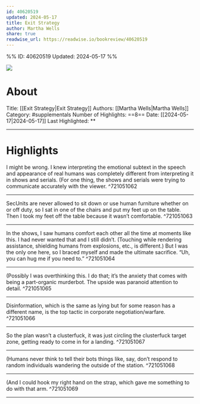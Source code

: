 ```yaml
---
id: 40620519
updated: 2024-05-17
title: Exit Strategy
author: Martha Wells
share: true
readwise_url: https://readwise.io/bookreview/40620519
---
```


%%
ID: 40620519
Updated: 2024-05-17
%%

![]( https://images-na.ssl-images-amazon.com/images/I/51bndThl8tL._SL500_.jpg)

# About
Title: [[Exit Strategy|Exit Strategy]]
Authors: [[Martha Wells|Martha Wells]]
Category: #supplementals
Number of Highlights: ==8==
Date: [[2024-05-17|2024-05-17]]
Last Highlighted: **

---

# Highlights

I might be wrong. I knew interpreting the emotional subtext in the speech and appearance of real humans was completely different from interpreting it in shows and serials. (For one thing, the shows and serials were trying to communicate accurately with the viewer. ^721051062

---
SecUnits are never allowed to sit down or use human furniture whether on or off duty, so I sat in one of the chairs and put my feet up on the table. Then I took my feet off the table because it wasn’t comfortable. ^721051063

---
In the shows, I saw humans comfort each other all the time at moments like this. I had never wanted that and I still didn’t. (Touching while rendering assistance, shielding humans from explosions, etc., is different.) But I was the only one here, so I braced myself and made the ultimate sacrifice. “Uh, you can hug me if you need to.” ^721051064

---
(Possibly I was overthinking this. I do that; it’s the anxiety that comes with being a part-organic murderbot. The upside was paranoid attention to detail. ^721051065

---
Disinformation, which is the same as lying but for some reason has a different name, is the top tactic in corporate negotiation/warfare. ^721051066

---
So the plan wasn’t a clusterfuck, it was just circling the clusterfuck target zone, getting ready to come in for a landing. ^721051067

---
(Humans never think to tell their bots things like, say, don’t respond to random individuals wandering the outside of the station. ^721051068

---
(And I could hook my right hand on the strap, which gave me something to do with that arm. ^721051069

---